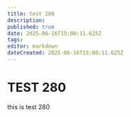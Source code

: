```yaml
---
title: test 280
description: 
published: true
date: 2025-06-16T15:00:11.625Z
tags: 
editor: markdown
dateCreated: 2025-06-16T15:00:11.625Z
---
```


# TEST 280
this is test 280
